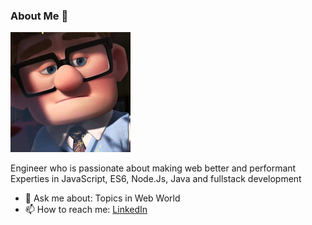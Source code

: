 ### About Me 👋

![](./assets/me.png) 

<!--
**parabmahesh/parabmahesh** is a ✨ _special_ ✨ repository because its `README.md` (this file) appears on your GitHub profile.

Here are some ideas to get you started:

- 🔭 I’m currently working on ...
- 🌱 I’m currently learning ...
- 👯 I’m looking to collaborate on ...
- 🤔 I’m looking for help with ...
- 💬 Ask me about ...
- 📫 How to reach me: ...
- 😄 Pronouns: ...
- ⚡ Fun fact: ...
-->

Engineer who is passionate about making web better and performant
Experties in JavaScript, ES6, Node.Js, Java and fullstack development

- 💬 Ask me about: Topics in Web World
- 📫 How to reach me: [LinkedIn](https://www.linkedin.com/in/maheshparab2040/)
